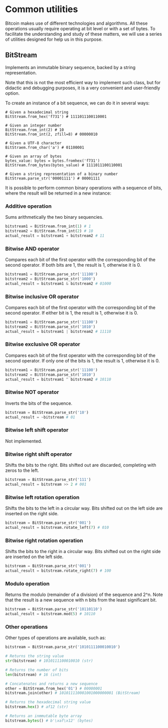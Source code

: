 # Common utilities
Bitcoin makes use of different technologies and algorithms. All these operations usually require operating at bit level or with a set of bytes. To facilitate the understanding and study of these matters, we will use a series of utilities designed for help us in this purpose.

## BitStream
Implements an immutable binary sequence, backed by a string representation.

Note that this is not the most efficient way to implement such class, but for didactic and debugging purposes, it is a very convenient and user-friendly option.

To create an instance of a bit sequence, we can do it in several ways:

```python3
# Given a hexadecimal string
BitStream.from_hex('f731') # 1111011100110001

# Given an integer number
BitStream.from_int(2) # 10
BitStream.from_int(2, zfill=8) # 00000010

# Given a UTF-8 character
BitStraem.from_char('a') # 01100001

# Given an array of bytes
bytes_value: bytes = bytes.fromhex('f731')
BitStream.from_bytes(bytes_value) # 1111011100110001

# Given a string representation of a binary number
BitStream.parse_str('00001111') # 00001111
```

It is possible to perform common binary operations with a sequence of bits, where the result will be returned in a new instance:

### Additive operation
Sums arithmetically the two binary sequencies.

```python
bitstream1 = BitStream.from_int(1) # 1
bitstream2 = BitStream.from_int(2) # 10
actual_result = bitstream1 + bitstream2 # 11
```

### Bitwise AND operator
Compares each bit of the first operator with the corresponding bit of the second operator. If both bits are 1, the result is 1, otherwise it is 0.

```python
bitstream1 = BitStream.parse_str('11100')
bitstream2 = BitStream.parse_str('1000')
actual_result = bitstream1 & bitstream2 # 01000
```

### Bitwise inclusive OR operator
Compares each bit of the first operator with the corresponding bit of the second operator. If either bit is 1, the result is 1, otherwise it is 0.

```python
bitstream1 = BitStream.parse_str('11100')
bitstream2 = BitStream.parse_str('1010')
actual_result = bitstream1 | bitstream2 # 11110
```

### Bitwise exclusive OR operator
Compares each bit of the first operator with the corresponding bit of the second operator. If only one of the bits is 1, the result is 1, otherwise it is 0.

```python
bitstream1 = BitStream.parse_str('11100')
bitstream2 = BitStream.parse_str('1010')
actual_result = bitstream1 ^ bitstream2 # 10110
```

### Bitwise NOT operator
Inverts the bits of the sequence.

```python
bitstream = BitStream.parse_str('10')
actual_result = ~bitstream # 01
```

### Bitwise left shift operator
Not implemented.

### Bitwise right shift operator
Shifts the bits to the right. Bits shifted out are discarded, completing with zeros to the left.

```python
bitstream = BitStream.parse_str('111')
actual_result = bitstream >> 2 # 001
```

### Bitwise left rotation operation
Shifts the bits to the left in a circular way. Bits shifted out on the left side are inserted on the right side.

```python
bitstream = BitStream.parse_str('001')
actual_result = bitstream.rotate_left(7) # 010
```

### Bitwise right rotation operation
Shifts the bits to the right in a circular way. Bits shifted out on the right side are inserted on the left side.

```python
bitstream = BitStream.parse_str('001')
actual_result = bitstream.rotate_right(7) # 100
```

### Modulo operation
Returns the modulo (remainder of a division) of the sequence and 2^n. Note that the result is a new sequence with n bits from the least significant bit.

```python
bitstream = BitStream.parse_str('10110110')
actual_result = bitstream.mod(5) # 10110
```

### Other operations
Other types of operations are available, such as:

```python
bitstream = BitStream.parse_str('1010111100010010')

# Returns the string value
str(bitstream) # 1010111100010010 (str)

# Returns the number of bits 
len(bitstream) # 16 (int)

# Concatenates and returns a new sequence
other = BitStream.from_hex('01') # 00000001
bitstream.join(other) # 101011110001001000000001 (BitStream)

# Returns the hexadecimal string value
bitstream.hex() # af12 (str)

# Returns an inmmutable byte array
bitstream.bytes() # b'\xaf\x12' (bytes)
```
